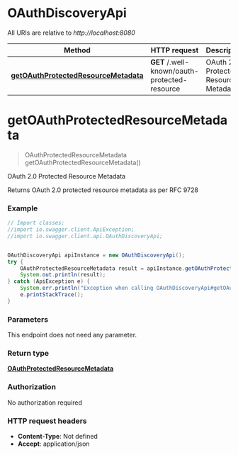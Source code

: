 # OAuthDiscoveryApi

All URIs are relative to *http://localhost:8080*

Method | HTTP request | Description
------------- | ------------- | -------------
[**getOAuthProtectedResourceMetadata**](OAuthDiscoveryApi.md#getOAuthProtectedResourceMetadata) | **GET** /.well-known/oauth-protected-resource | OAuth 2.0 Protected Resource Metadata

<a name="getOAuthProtectedResourceMetadata"></a>
# **getOAuthProtectedResourceMetadata**
> OAuthProtectedResourceMetadata getOAuthProtectedResourceMetadata()

OAuth 2.0 Protected Resource Metadata

Returns OAuth 2.0 protected resource metadata as per RFC 9728

### Example
```java
// Import classes:
//import io.swagger.client.ApiException;
//import io.swagger.client.api.OAuthDiscoveryApi;


OAuthDiscoveryApi apiInstance = new OAuthDiscoveryApi();
try {
    OAuthProtectedResourceMetadata result = apiInstance.getOAuthProtectedResourceMetadata();
    System.out.println(result);
} catch (ApiException e) {
    System.err.println("Exception when calling OAuthDiscoveryApi#getOAuthProtectedResourceMetadata");
    e.printStackTrace();
}
```

### Parameters
This endpoint does not need any parameter.

### Return type

[**OAuthProtectedResourceMetadata**](OAuthProtectedResourceMetadata.md)

### Authorization

No authorization required

### HTTP request headers

 - **Content-Type**: Not defined
 - **Accept**: application/json

